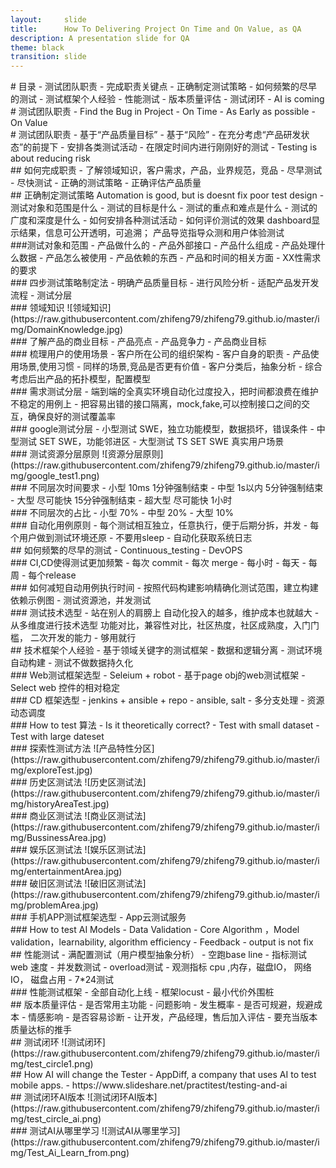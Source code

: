```yaml
---
layout:     slide
title:      How To Delivering Project On Time and On Value, as QA
description: A presentation slide for QA
theme: black
transition: slide
---
```


<section data-markdown>
# 目录
- 测试团队职责
- 完成职责关键点
- 正确制定测试策略
- 如何频繁的尽早的测试
- 测试框架个人经验
- 性能测试
- 版本质量评估
- 测试闭环
- AI is coming
</section>

<section data-markdown>
# 测试团队职责
- Find the Bug in Project
- On Time
- As Early as possible
- On Value
</section>

<section data-markdown>
# 测试团队职责
- 基于“产品质量目标”
- 基于“风险”
- 在充分考虑“产品研发状态”的前提下
- 安排各类测试活动
- 在限定时间内进行刚刚好的测试
- Testing is about reducing risk
</section>

<section data-markdown>
## 如何完成职责
- 了解领域知识，客户需求，产品，业界规范，竞品
- 尽早测试
- 尽快测试
- 正确的测试策略
- 正确评估产品质量
</section>

<section data-markdown>
## 正确制定测试策略
  Automation is good, but is doesnt fix poor test design
- 测试对象和范围是什么
- 测试的目标是什么
- 测试的重点和难点是什么
- 测试的广度和深度是什么
- 如何安排各种测试活动
- 如何评价测试的效果
  dashboard显示结果，信息可公开透明，可追溯； 产品导览指导众测和用户体验测试
</section>

<section data-markdown>
###测试对象和范围
- 产品做什么的
- 产品外部接口
- 产品什么组成
- 产品处理什么数据
- 产品怎么被使用
- 产品依赖的东西
- 产品和时间的相关方面
- XX性需求的要求
</section>

<section data-markdown>
### 四步测试策略制定法
- 明确产品质量目标
- 进行风险分析
- 适配产品发开发流程
- 测试分层
</section>

<section data-markdown>
 ### 领域知识
![领域知识](https://raw.githubusercontent.com/zhifeng79/zhifeng79.github.io/master/img/DomainKnowledge.jpg)
</section>

<section data-markdown>
### 了解产品的商业目标
- 产品亮点
- 产品竞争力
- 产品商业目标
</section>

<section data-markdown>
### 梳理用户的使用场景
- 客户所在公司的组织架构
- 客户自身的职责
- 产品使用场景,使用习惯
- 同样的场景,竞品是否更有价值
- 客户分类后，抽象分析
- 综合考虑后出产品的拓扑模型，配置模型
</section>

<section data-markdown>
### 需求测试分层
- 端到端的全真实环境自动化过度投入，把时间都浪费在维护不稳定的用例上
- 把容易出错的接口隔离，mock,fake,可以控制接口之间的交互，确保良好的测试覆盖率
</section>

<section data-markdown>
### google测试分层
- 小型测试
  SWE，独立功能模型，数据损坏，错误条件
- 中型测试
  SET SWE，功能邻进区
- 大型测试
  TS SET SWE 真实用户场景
</section>

<section data-markdown>
### 测试资源分层原则
![资源分层原则](https://raw.githubusercontent.com/zhifeng79/zhifeng79.github.io/master/img/google_test1.png)
</section>

<section data-markdown>
### 不同层次时间要求
- 小型  10ms 1分钟强制结束
- 中型  1s以内 5分钟强制结束
- 大型  尽可能快  15分钟强制结束
- 超大型 尽可能快  1小时
</section>

<section data-markdown>
### 不同层次的占比
- 小型 70%
- 中型 20%
- 大型 10%
</section>

<section data-markdown>
### 自动化用例原则
- 每个测试相互独立，任意执行，便于后期分拆，并发
- 每个用户做到测试环境还原
- 不要用sleep
- 自动化获取系统日志
</section>

<section data-markdown>
## 如何频繁的尽早的测试
- Continuous_testing
- DevOPS
</section>

<section data-markdown>
### CI,CD使得测试更加频繁
- 每次 commit
- 每次 merge
- 每小时
- 每天
- 每周
- 每个release
</section>

<section data-markdown>
### 如何减短自动用例执行时间
- 按照代码构建影响精确化测试范围，建立构建依赖示例图
- 测试资源池，并发测试
</section>

<section data-markdown>
### 测试技术选型
- 站在别人的肩膀上
  自动化投入的越多，维护成本也就越大
- 从多维度进行技术选型
  功能对比，兼容性对比，社区热度，社区成熟度，入门门槛， 二次开发的能力
- 够用就行
</section>

<section data-markdown>
## 技术框架个人经验
- 基于领域关键字的测试框架
- 数据和逻辑分离
- 测试环境自动构建
- 测试不做数据持久化
</section>

<section data-markdown>
### Web测试框架选型
- Seleium + robot
- 基于page obj的web测试框架
- Select web 控件的相对稳定
</section>

<section data-markdown>
### CD 框架选型
- jenkins + ansible + repo
- ansible, salt
- 多分支处理
- 资源动态调度
</section>

<section data-markdown>
### How to test 算法
- Is it theoretically correct?
- Test with small dataset
- Test with large dateset
</section>

<section data-markdown>
### 探索性测试方法 
![产品特性分区](https://raw.githubusercontent.com/zhifeng79/zhifeng79.github.io/master/img/exploreTest.jpg)
</section>

<section data-markdown>
### 历史区测试法
![历史区测试法](https://raw.githubusercontent.com/zhifeng79/zhifeng79.github.io/master/img/historyAreaTest.jpg)
</section>

<section data-markdown>
### 商业区测试法
![商业区测试法](https://raw.githubusercontent.com/zhifeng79/zhifeng79.github.io/master/img/BussinessArea.jpg)
</section>

<section data-markdown>
### 娱乐区测试法
![娱乐区测试法](https://raw.githubusercontent.com/zhifeng79/zhifeng79.github.io/master/img/entertainmentArea.jpg)
</section>

<section data-markdown>
### 破旧区测试法
![破旧区测试法](https://raw.githubusercontent.com/zhifeng79/zhifeng79.github.io/master/img/problemArea.jpg)
</section>

<section data-markdown>
### 手机APP测试框架选型
- App云测试服务
</section>

<section data-markdown>
### How to test AI Models
- Data Validation
- Core Algorithm ，Model validation，learnability, algorithm efficiency
- Feedback
- output is not fix
</section>

<section data-markdown>
## 性能测试
- 满配置测试（用户模型抽象分析）
- 空跑base line
- 指标测试
  web 速度
- 并发数测试
- overload测试
- 观测指标
  cpu ,内存，磁盘IO， 网络IO， 磁盘占用
- 7*24测试
</section>

<section data-markdown>
### 性能测试框架
- 全部自动化上线
- 框架locust
- 最小代价外围桩
</section>

<section data-markdown>
## 版本质量评估
- 是否常用主功能
- 问题影响
- 发生概率
- 是否可规避，规避成本
- 情感影响
- 是否容易诊断
- 让开发，产品经理，售后加入评估
- 要充当版本质量达标的推手
</section>

<section data-markdown>
## 测试闭环
![测试闭环](https://raw.githubusercontent.com/zhifeng79/zhifeng79.github.io/master/img/test_circle1.png)
</section>

<section data-markdown>
## How AI will change the Tester
- AppDiff, a company that uses AI to test mobile apps.
- https://www.slideshare.net/practitest/testing-and-ai
</section>

<section data-markdown>
## 测试闭环AI版本
![测试闭环AI版本](https://raw.githubusercontent.com/zhifeng79/zhifeng79.github.io/master/img/test_circle_ai.png)  
</section>

<section data-markdown>
 ### 测试AI从哪里学习
![测试AI从哪里学习](https://raw.githubusercontent.com/zhifeng79/zhifeng79.github.io/master/img/Test_Ai_Learn_from.png)  
</section>





































